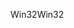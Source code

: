 <span data-ttu-id="bf813-101">Win32</span><span class="sxs-lookup"><span data-stu-id="bf813-101">Win32</span></span>